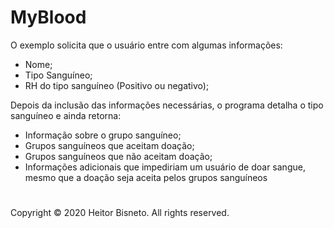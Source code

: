 # MyBlood

O exemplo solicita que o usuário entre com algumas informações:

- Nome;
- Tipo Sanguíneo;
- RH do tipo sanguíneo (Positivo ou negativo);

Depois da inclusão das informações necessárias, o programa detalha o tipo sanguíneo e ainda retorna:

- Informação sobre o grupo sanguíneo;
- Grupos sanguíneos que aceitam doação;
- Grupos sanguíneos que não aceitam doação;
- Informações adicionais que impediriam um usuário de doar sangue, mesmo que a doação seja aceita pelos grupos sanguíneos



#

Copyright © 2020 Heitor Bisneto. All rights reserved.
